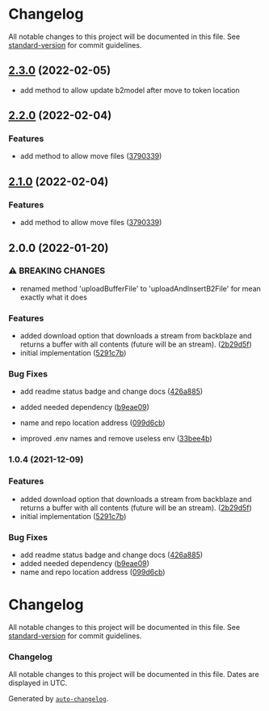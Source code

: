 # Changelog

All notable changes to this project will be documented in this file. See [standard-version](https://github.com/conventional-changelog/standard-version) for commit guidelines.

## [2.3.0](https://github.com/ks-labs/adonis-backblaze/compare/v2.2.0...v2.3.0) (2022-02-05)

- add method to allow update b2model after move to token location

## [2.2.0](https://github.com/ks-labs/adonis-backblaze/compare/v2.0.0...v2.2.0) (2022-02-04)

### Features

- add method to allow move files ([3790339](https://github.com/ks-labs/adonis-backblaze/commit/3790339b35fd88e187a6f50630c810adcdc40f4e))

## [2.1.0](https://github.com/ks-labs/adonis-backblaze/compare/v2.0.0...v2.1.0) (2022-02-04)

### Features

- add method to allow move files ([3790339](https://github.com/ks-labs/adonis-backblaze/commit/3790339b35fd88e187a6f50630c810adcdc40f4e))

## 2.0.0 (2022-01-20)

### ⚠ BREAKING CHANGES

- renamed method 'uploadBufferFile' to 'uploadAndInsertB2File' for mean exactly what it does

### Features

- added download option that downloads a stream from backblaze and returns a buffer with all contents (future will be an stream). ([2b29d5f](https://github.com/ks-labs/adonis-backblaze/commit/2b29d5f678e30a789a38433b10b956a7229ee1bc))
- initial implementation ([5291c7b](https://github.com/ks-labs/adonis-backblaze/commit/5291c7b0029a008f9367ef72d7538c0868c367e2))

### Bug Fixes

- add readme status badge and change docs ([426a885](https://github.com/ks-labs/adonis-backblaze/commit/426a8850c944883433ab4f00d6d0b47e4fdf09b5))
- added needed dependency ([b9eae09](https://github.com/ks-labs/adonis-backblaze/commit/b9eae09268a455342d3a48794bc1f2af3c39debc))
- name and repo location address ([099d6cb](https://github.com/ks-labs/adonis-backblaze/commit/099d6cbf89177cc933d6589810ee96d4a8d7b4bb))

- improved .env names and remove useless env ([33bee4b](https://github.com/ks-labs/adonis-backblaze/commit/33bee4b47f1926ec230b9a853ee3b45f9cd19a36))

### 1.0.4 (2021-12-09)

### Features

- added download option that downloads a stream from backblaze and returns a buffer with all contents (future will be an stream). ([2b29d5f](https://github.com/ks-labs/adonis-backblaze/commit/2b29d5f678e30a789a38433b10b956a7229ee1bc))
- initial implementation ([5291c7b](https://github.com/ks-labs/adonis-backblaze/commit/5291c7b0029a008f9367ef72d7538c0868c367e2))

### Bug Fixes

- add readme status badge and change docs ([426a885](https://github.com/ks-labs/adonis-backblaze/commit/426a8850c944883433ab4f00d6d0b47e4fdf09b5))
- added needed dependency ([b9eae09](https://github.com/ks-labs/adonis-backblaze/commit/b9eae09268a455342d3a48794bc1f2af3c39debc))
- name and repo location address ([099d6cb](https://github.com/ks-labs/adonis-backblaze/commit/099d6cbf89177cc933d6589810ee96d4a8d7b4bb))

# Changelog

All notable changes to this project will be documented in this file. See [standard-version](https://github.com/conventional-changelog/standard-version) for commit guidelines.

### Changelog

All notable changes to this project will be documented in this file. Dates are displayed in UTC.

Generated by [`auto-changelog`](https://github.com/CookPete/auto-changelog).
